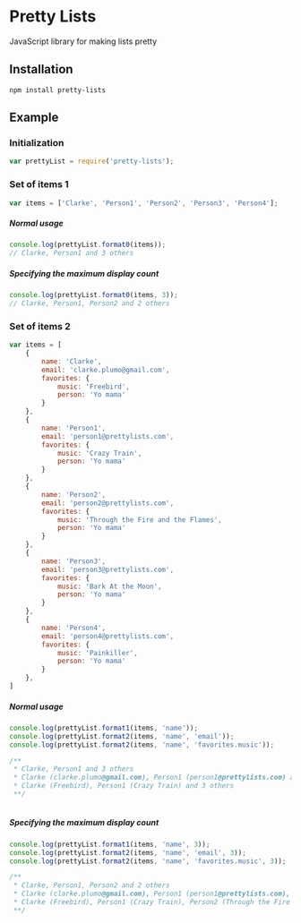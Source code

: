 # Pretty Lists
JavaScript library for making lists pretty

## Installation

	npm install pretty-lists

## Example

### Initialization

``` javascript
var prettyList = require('pretty-lists');
```

### Set of items 1

``` javascript
var items = ['Clarke', 'Person1', 'Person2', 'Person3', 'Person4'];
```
##### Normal usage

``` javascript
console.log(prettyList.format0(items));
// Clarke, Person1 and 3 others
```

##### Specifying the maximum display count

``` javascript
console.log(prettyList.format0(items, 3));
// Clarke, Person1, Person2 and 2 others
```
### Set of items 2

``` javascript
var items = [
	{
		name: 'Clarke',
		email: 'clarke.plumo@gmail.com',
		favorites: {
			music: 'Freebird',
			person: 'Yo mama'
		}
	},
	{
		name: 'Person1',
		email: 'person1@prettylists.com',
		favorites: {
			music: 'Crazy Train',
			person: 'Yo mama'
		}
	},
	{
		name: 'Person2',
		email: 'person2@prettylists.com',
		favorites: {
			music: 'Through the Fire and the Flames',
			person: 'Yo mama'
		}
	},
	{
		name: 'Person3',
		email: 'person3@prettylists.com',
		favorites: {
			music: 'Bark At the Moon',
			person: 'Yo mama'
		}
	},
	{
		name: 'Person4',
		email: 'person4@prettylists.com',
		favorites: {
			music: 'Painkiller',
			person: 'Yo mama'
		}
	},
]
```
##### Normal usage

``` javascript
console.log(prettyList.format1(items, 'name'));
console.log(prettyList.format2(items, 'name', 'email'));
console.log(prettyList.format2(items, 'name', 'favorites.music'));

/** 
 * Clarke, Person1 and 3 others
 * Clarke (clarke.plumo@gmail.com), Person1 (person1@prettylists.com) and 3 others
 * Clarke (Freebird), Person1 (Crazy Train) and 3 others
 **/
 
```

##### Specifying the maximum display count

``` javascript
console.log(prettyList.format1(items, 'name', 3));
console.log(prettyList.format2(items, 'name', 'email', 3));
console.log(prettyList.format2(items, 'name', 'favorites.music', 3));

/**
 * Clarke, Person1, Person2 and 2 others
 * Clarke (clarke.plumo@gmail.com), Person1 (person1@prettylists.com), Person2 (person2@prettylists.com) and 2 others
 * Clarke (Freebird), Person1 (Crazy Train), Person2 (Through the Fire and the Flames) and 2 others
 **/
```
